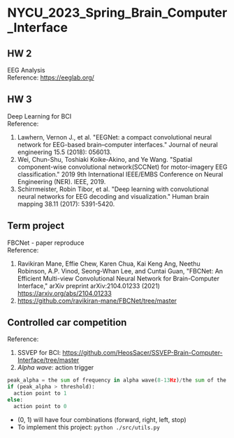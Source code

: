 # NYCU_2023_Spring_Brain_Computer_Interface
## HW 2
EEG Analysis   
Reference: https://eeglab.org/
## HW 3
Deep Learning for BCI  
Reference:  
1. Lawhern, Vernon J., et al. "EEGNet: a compact convolutional neural network for EEG-based brain–computer interfaces." Journal of neural engineering 15.5 (2018): 056013.  
2. Wei, Chun-Shu, Toshiaki Koike-Akino, and Ye Wang. "Spatial component-wise convolutional network(SCCNet) for motor-imagery EEG classification." 2019 9th International IEEE/EMBS Conference on Neural Engineering (NER). IEEE, 2019.  
3. Schirrmeister, Robin Tibor, et al. "Deep learning with convolutional neural networks for EEG decoding and visualization." Human brain mapping 38.11 (2017): 5391-5420.
## Term project
FBCNet - paper reproduce  
Reference:  
1. Ravikiran Mane, Effie Chew, Karen Chua, Kai Keng Ang, Neethu Robinson, A.P. Vinod, Seong-Whan Lee, and Cuntai Guan, "FBCNet: An Efficient Multi-view Convolutional Neural Network for Brain-Computer Interface," arXiv preprint arXiv:2104.01233 (2021) https://arxiv.org/abs/2104.01233  
2. https://github.com/ravikiran-mane/FBCNet/tree/master
## Controlled car competition
Reference:  
1. SSVEP for BCI: https://github.com/HeosSacer/SSVEP-Brain-Computer-Interface/tree/master  
2. *Alpha wave*: action trigger  
```Python
peak_alpha = the sum of frequency in alpha wave(8-13Hz)/the sum of the frequency in 3-30Hz  
if (peak_alpha > threshold): 
  action point to 1  
else: 
  action point to 0  
```
- (0, 1) will have four combinations (forward, right, left, stop)
- To implement this project: `python ./src/utils.py`


